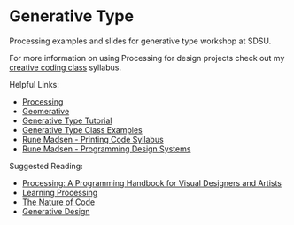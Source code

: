 # Generative Type

Processing examples and slides for generative type workshop at SDSU.

For more information on using Processing for design projects check out my [creative coding class](http://creativecode.dannewoo.com/) syllabus.

Helpful Links:
*	[Processing](https://processing.org/)
*	[Geomerative](http://www.ricardmarxer.com/geomerative/)
*	[Generative Type Tutorial](http://www.creativeapplications.net/processing/generative-typography-processing-tutorial/)
*	[Generative Type Class Examples](http://generative-typografie.de/generativetypografie/about/)
*	[Rune Madsen - Printing Code Syllabus](http://printingcode.runemadsen.com/#week-5-typography)
*	[Rune Madsen - Programming Design Systems](https://programmingdesignsystems.com/)

Suggested Reading:
*	[Processing: A Programming Handbook for Visual Designers and Artists](https://www.amazon.com/Processing-Programming-Handbook-Designers-Artists/dp/0262182629)
*	[Learning Processing](https://www.amazon.com/Learning-Processing-Beginners-Programming-Interaction/dp/0123736021)
*	[The Nature of Code](http://natureofcode.com/)
*	[Generative Design](https://www.amazon.com/Generative-Design-Visualize-Program-Processing/dp/1616890770)